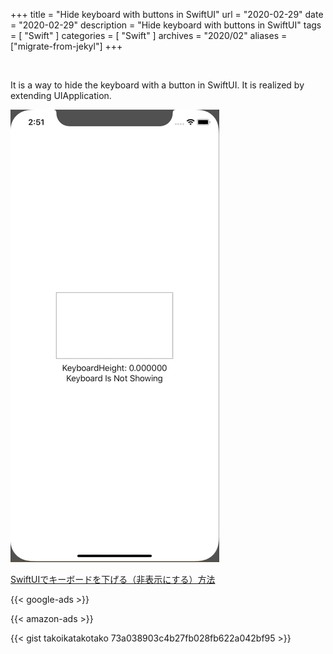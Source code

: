 +++
title =  "Hide keyboard with buttons in SwiftUI"
url = "2020-02-29"
date = "2020-02-29"
description = "Hide keyboard with buttons in SwiftUI"
tags = [
    "Swift"
]
categories = [
    "Swift"
]
archives = "2020/02"
aliases = ["migrate-from-jekyl"]
+++

<br>

It is a way to hide the keyboard with a button in SwiftUI.
It is realized by extending UIApplication.

![HideKeyboard](1.gif)

[SwiftUIでキーボードを下げる（非表示にする）方法](https://qiita.com/Riscait/items/8e76182d8b4c2def0953)

<!-- Google Ads -->
{{< google-ads >}}

<!-- Amazon Ads -->
{{< amazon-ads >}}

{{< gist takoikatakotako 73a038903c4b27fb028fb622a042bf95 >}}
